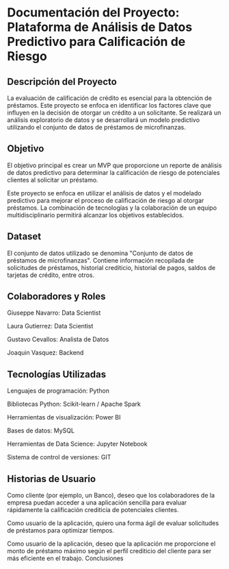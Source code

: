 # Documentación del Proyecto: Plataforma de Análisis de Datos Predictivo para Calificación de Riesgo

## Descripción del Proyecto

La evaluación de calificación de crédito es esencial para la obtención de préstamos. Este proyecto se enfoca en identificar los factores clave que influyen en la decisión de otorgar un crédito a un solicitante. Se realizará un análisis exploratorio de datos y se desarrollará un modelo predictivo utilizando el conjunto de datos de préstamos de microfinanzas.

## Objetivo

El objetivo principal es crear un MVP que proporcione un reporte de análisis de datos predictivo para determinar la calificación de riesgo de potenciales clientes al solicitar un préstamo.

Este proyecto se enfoca en utilizar el análisis de datos y el modelado predictivo para mejorar el proceso de calificación de riesgo al otorgar préstamos. La combinación de tecnologías y la colaboración de un equipo multidisciplinario permitirá alcanzar los objetivos establecidos.

## Dataset

El conjunto de datos utilizado se denomina "Conjunto de datos de préstamos de microfinanzas". Contiene información recopilada de solicitudes de préstamos, historial crediticio, historial de pagos, saldos de tarjetas de crédito, entre otros.

## Colaboradores y Roles

Giuseppe Navarro: Data Scientist

Laura Gutierrez: Data Scientist

Gustavo Cevallos: Analista de Datos

Joaquin Vasquez: Backend



## Tecnologías Utilizadas

Lenguajes de programación: Python

Bibliotecas Python: Scikit-learn / Apache Spark

Herramientas de visualización: Power BI

Bases de datos: MySQL

Herramientas de Data Science: Jupyter Notebook

Sistema de control de versiones: GIT


## Historias de Usuario

Como cliente (por ejemplo, un Banco), deseo que los colaboradores de la empresa puedan acceder a una aplicación sencilla para evaluar rápidamente la calificación crediticia de potenciales clientes.

Como usuario de la aplicación, quiero una forma ágil de evaluar solicitudes de préstamos para optimizar tiempos.

Como usuario de la aplicación, deseo que la aplicación me proporcione el monto de préstamo máximo según el perfil crediticio del cliente para ser más eficiente en el trabajo.
Conclusiones

